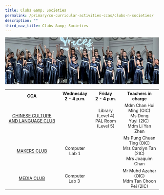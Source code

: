 ```yaml
---
title: Clubs &amp; Societies
permalink: /primary/co-curricular-activities-ccas/clubs-n-societies/
description: ""
third_nav_title: Clubs &amp; Societies
---
```

![](/images/01%20Banner%20Photos/cca.jpg)

<table class="iveo_table ives_tab_simple3">
<tbody>
<tr>
<th style="text-align: center;">CCA</th>
<th style="text-align: center;">Wednesday<br>2 - 4 p.m.</th>
<th style="text-align: center;">Friday<br>2 - 4 p.m.</th>
<th style="text-align: center;">Teachers in charge</th>
</tr>
<tr>
<td style="text-align: center;"><a href="https://staging.d6ffahuouz5lv.amplifyapp.com/primary/co-curricular-activities-ccas/clubs-n-societies/clcc-mass-communication/">CHINESE CULTURE AND LANGUAGE CLUB</a></td>
<td style="text-align: center;">&nbsp;</td>
<td style="text-align: center;">Library (Level 4)<br>PAL Room (Level 5)</td>
<td style="text-align: center;">
<div>Mdm Chan Hui Ming (OIC)</div>
<div>Ms Dong Yuyi&nbsp;(2IC)&nbsp;</div>
<div>Mdm Li Yan Zhen</div>

</td>
</tr>

<tr>
<td style="text-align: center;"><a href="/primary/co-curricular-activities-ccas/clubs-n-societies/makers-club">MAKERS CLUB</a></td>
<td style="text-align: center;">Computer Lab 1</td>
<td style="text-align: center;">&nbsp;</td>
<td style="text-align: center;">Ms Pung Chuan Ting (OIC)<br>Mrs Carolyn Tan (2IC)<br>Mrs Joaquim Chan</td>
</tr>
<tr>
<td style="text-align: center;"><a href="/primary/co-curricular-activities-ccas/clubs-n-societies/media-club">MEDIA CLUB</a></td>
<td style="text-align: center;">Computer Lab 3&nbsp;</td>
<td style="text-align: center;">&nbsp;</td>
<td style="text-align: center;">
<div>Mr Muhd Azahar (OIC)</div>
<div>Mdm Tan Choon Pei (2IC)</div>
</td>
</tr>
</tbody>
</table>